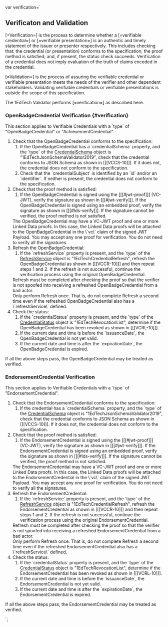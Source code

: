 var verification=`

## Verificaton and Validation

[=Verification=] is the process to determine whether a [=verifiable credential=] or [=verifiable presentation=] is an authentic and timely statement of the issuer or presenter respectively. This includes checking that: the credential (or presentation) conforms to the specification; the proof method is satisfied; and, if present, the status check succeeds. Verification of a credential does not imply evaluation of the truth of claims encoded in the credential.

[=Validation=] is the process of assuring the verifiable credential or verifiable presentation meets the needs of the verifier and other dependent stakeholders. Validating verifiable credentials or verifiable presentations is outside the scope of this specification.

<div class="note">
   The 1EdTech Validator performs [=verification=] as described here.
</div>

### OpenBadgeCredential Verification {#verification}

This section applies to Verifiable Credentials with a \`type\` of "OpenBadgeCredential" or "AchievementCredential".

1. Check that the OpenBadgeCredential conforms to the specification:
   1. If the OpenBadgeCredential has a \`credentialSchema\` property, and the \`type\` of the [CredentialSchema](#credentialschema) object is "1EdTechJsonSchemaValidator2019", check that the credential conforms to JSON Schema as shown in [[[VCCS-10]]]. If it does not, the credential does not conform to the specification.
   1. Check that the \`credentialSubject\` is identified by an \`id\` and/or an \`identifier\`. If neither is present, the credential does not conform to the specification.
1. Check that the proof method is satisfied:
   1. If the OpenBadgeCredential is signed using the [[[#jwt-proof]]] (VC-JWT), verify the signature as shown in [[[#jwt-verify]]]. If the OpenBadgeCredential is signed using an embedded proof, verify the signature as shown in [[[#lds-verify]]]. If the signature cannot be verified, the proof method is not satisfied.
   <div class="note">
      The OpenBadgeCredential may have a VC-JWT proof and one or more Linked Data proofs. In this case, the Linked Data proofs will be attached to the OpenBadgeCredential in the \`vc\` claim of the signed JWT Payload. You may accept any one proof for verification. You do not need to verify all the signatures.
   </div>
1. Refresh the OpenBadgeCredential:
   1. If the \`refreshService\` property is present, and the \`type\` of the [RefreshService](#refreshservice) object is "1EdTechCredentialRefresh", refresh the OpenBadgeCredential as shown in [[[VCCR-10]]] and then repeat steps 1 and 2. If the refresh is not successful, continue the verification process using the original OpenBadgeCredential.
   <div class="note">
      Refresh must be completed after checking the proof so that the verifier is not spoofed into receiving a refreshed OpenBadgeCredential from a bad actor.
   </div>
   <div class="note">
      Only perform Refresh once. That is, do not complete Refresh a second time even if the refreshed OpenBadgeCredential also has a \`refreshService\` defined.
   </div>
1. Check the status:
   1. If the \`credentialStatus\` property is present, and the \`type\` of the [CredentialStatus](#credentialstatus) object is "1EdTechRevocationList", determine if the OpenBadgeCredential has been revoked as shown in [[[VCRL-10]]].
   1. If the current date and time is before the \`issuanceDate\`, the OpenBadgeCredential is not yet valid.
   1. If the current date and time is after the \`expirationDate\`, the OpenBadgeCredential is expired.

If all the above steps pass, the OpenBadgeCredential may be treated as verified.

### EndorsementCredential Verification

This section applies to Verifiable Credentials with a \`type\` of "EndorsementCredential".

1. Check that the EndorsementCredential conforms to the specification:
   1. If the credential has a \`credentialSchema\` property, and the \`type\` of the [CredentialSchema](#credentialschema) object is "1EdTechJsonSchemaValidator2019", check that the credential conforms to JSON Schema as shown in [[[VCCS-10]]]. If it does not, the credential does not conform to the specification.
1. Check that the proof method is satisfied:
   1. If the EndorsementCredential is signed using the [[[#jwt-proof]]] (VC-JWT), verify the signature as shown in [[[#jwt-verify]]]. If the EndorsementCredential is signed using an embedded proof, verify the signature as shown in [[[#lds-verify]]]. If the signature cannot be verified, the proof method is not satisfied.
   <div class="note">
      The EndorsementCredential may have a VC-JWT proof and one or more Linked Data proofs. In this case, the Linked Data proofs will be attached to the EndorsementCredential in the \`vc\` claim of the signed JWT Payload. You may accept any one proof for verification. You do not need to verify all the signatures.
   </div>
1. Refresh the EndorsementCredential:
   1. If the \`refreshService\` property is present, and the \`type\` of the [RefreshService](#refreshservice) object is "1EdTechCredentialRefresh", refresh the EndorsementCredential as shown in [[[VCCR-10]]] and then repeat steps 1 and 2. If the refresh is not successful, continue the verification process using the original EndorsementCredential.
   <div class="note">
      Refresh must be completed after checking the proof so that the verifier is not spoofed into receiving a refreshed EndorsementCredential from a bad actor.
   </div>
   <div class="note">
      Only perform Refresh once. That is, do not complete Refresh a second time even if the refreshed EndorsementCredential also has a \`refreshService\` defined.
   </div>
1. Check the status:
   1. If the \`credentialStatus\` property is present, and the \`type\` of the [CredentialStatus](#credentialstatus) object is "1EdTechRevocationList", determine if the EndorsementCredential has been revoked as shown in [[[VCRL-10]]].
   1. If the current date and time is before the \`issuanceDate\`, the EndorsementCredential is not yet valid.
   1. If the current date and time is after the \`expirationDate\`, the EndorsementCredential is expired.

If all the above steps pass, the EndorsementCredential may be treated as verified.

`;
